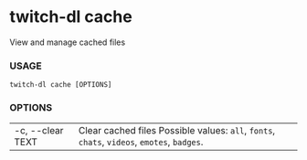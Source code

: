 <!-- ------------------- generated docs start ------------------- -->
# twitch-dl cache

View and manage cached files

### USAGE

```
twitch-dl cache [OPTIONS]
```

### OPTIONS

<table>
<tbody>
<tr>
    <td class="code">-c, --clear TEXT</td>
    <td>Clear cached files Possible values: <code>all</code>, <code>fonts</code>, <code>chats</code>, <code>videos</code>, <code>emotes</code>, <code>badges</code>.</td>
</tr>
</tbody>
</table>

